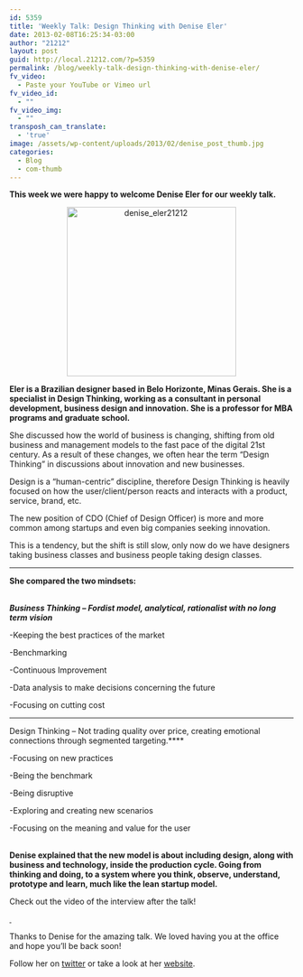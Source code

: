 ```yaml
---
id: 5359
title: 'Weekly Talk: Design Thinking with Denise Eler'
date: 2013-02-08T16:25:34-03:00
author: "21212"
layout: post
guid: http://local.21212.com/?p=5359
permalink: /blog/weekly-talk-design-thinking-with-denise-eler/
fv_video:
  - Paste your YouTube or Vimeo url
fv_video_id:
  - ""
fv_video_img:
  - ""
transposh_can_translate:
  - 'true'
image: /assets/wp-content/uploads/2013/02/denise_post_thumb.jpg
categories:
  - Blog
  - com-thumb
---
```

****This week we were happy to welcome Denise Eler for our weekly talk.****

<p style="text-align: center;">
  <img class="size-medium wp-image-5361 aligncenter" alt="denise_eler21212" src="{{ site.url }}/assets/wp-content/uploads/2013/02/denise_post-300x300.jpg" width="300" height="300" srcset="{{ site.url }}/assets/wp-content/uploads/2013/02/denise_post-300x300.jpg 300w, {{ site.url }}/assets/wp-content/uploads/2013/02/denise_post-150x150.jpg 150w, {{ site.url }}/assets/wp-content/uploads/2013/02/denise_post.jpg 540w" sizes="(max-width: 300px) 100vw, 300px" />
</p>

****Eler is a Brazilian designer based in Belo Horizonte, Minas Gerais. She is a specialist in Design Thinking, working as a consultant in personal development, business design and innovation. <b id="internal-source-marker_0.6564587119501084">She is a professor for MBA programs and graduate school. </b>****

She discussed how the world of business is changing, shifting from old business and management models to the fast pace of the digital 21st century. As a result of these changes, we often hear the term “Design Thinking” in discussions about innovation and new businesses.

Design is a “human-centric” discipline, therefore Design Thinking is heavily focused on how the user/client/person reacts and interacts with a product, service, brand, etc.

The new position of CDO (Chief of Design Officer) is more and more common among startups and even big companies seeking innovation.

This is a tendency, but the shift is still slow, only now do we have designers taking business classes and business people taking design classes.

********

****She compared the two mindsets:****

<em id="__mceDel"><b><b><br /> Business Thinking &#8211; Fordist model, analytical, rationalist with no long term vision</b></b></em>

-Keeping the best practices of the market

-Benchmarking

-Continuous Improvement

-Data analysis to make decisions concerning the future

-Focusing on cutting cost

****

Design Thinking &#8211; Not trading quality over price, creating emotional connections through segmented targeting.****

-Focusing on new practices

-Being the benchmark

-Being disruptive

-Exploring and creating new scenarios

-Focusing on the meaning and value for the user

<b id="internal-source-marker_0.30625750753097236"><br /> Denise explained that the new model is about including design, along with business and technology, inside the production cycle. Going from thinking and doing, to a system where you think, observe, understand, prototype and learn, much like the lean startup model.</b>

Check out the video of the interview after the talk!



<b id="internal-source-marker_0.30625750753097236"><a href="http://vimeo.com/59070742"> </a></b>

Thanks to Denise for the amazing talk. We loved having you at the office and hope you’ll be back soon!

Follow her on [twitter](https://twitter.com/DeniseEler) or take a look at her <a href="http://www.eler.com.br" target="_blank">website</a>.